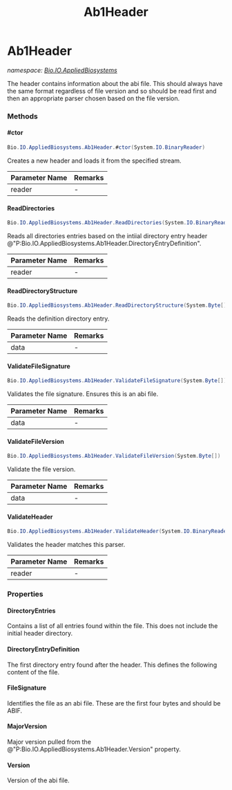 ﻿---
title: Ab1Header
---

# Ab1Header
_namespace: [Bio.IO.AppliedBiosystems](N-Bio.IO.AppliedBiosystems.html)_

The header contains information about the abi file. This should always have the same format regardless of file version and so should
 be read first and then an appropriate parser chosen based on the file version.

### Methods

#### #ctor
```csharp
Bio.IO.AppliedBiosystems.Ab1Header.#ctor(System.IO.BinaryReader)
```
Creates a new header and loads it from the specified stream.

|Parameter Name|Remarks|
|--------------|-------|
|reader|-|


#### ReadDirectories
```csharp
Bio.IO.AppliedBiosystems.Ab1Header.ReadDirectories(System.IO.BinaryReader)
```
Reads all directories entries based on the intiial directory entry header @"P:Bio.IO.AppliedBiosystems.Ab1Header.DirectoryEntryDefinition".

|Parameter Name|Remarks|
|--------------|-------|
|reader|-|


#### ReadDirectoryStructure
```csharp
Bio.IO.AppliedBiosystems.Ab1Header.ReadDirectoryStructure(System.Byte[])
```
Reads the definition directory entry.

|Parameter Name|Remarks|
|--------------|-------|
|data|-|


#### ValidateFileSignature
```csharp
Bio.IO.AppliedBiosystems.Ab1Header.ValidateFileSignature(System.Byte[])
```
Validates the file signature. Ensures this is an abi file.

|Parameter Name|Remarks|
|--------------|-------|
|data|-|


#### ValidateFileVersion
```csharp
Bio.IO.AppliedBiosystems.Ab1Header.ValidateFileVersion(System.Byte[])
```
Validate the file version.

|Parameter Name|Remarks|
|--------------|-------|
|data|-|


#### ValidateHeader
```csharp
Bio.IO.AppliedBiosystems.Ab1Header.ValidateHeader(System.IO.BinaryReader)
```
Validates the header matches this parser.

|Parameter Name|Remarks|
|--------------|-------|
|reader|-|




### Properties

#### DirectoryEntries
Contains a list of all entries found within the file. This does not include the initial header directory.
#### DirectoryEntryDefinition
The first directory entry found after the header. This defines the following content of the file.
#### FileSignature
Identifies the file as an abi file. These are the first four bytes and should be ABIF.
#### MajorVersion
Major version pulled from the @"P:Bio.IO.AppliedBiosystems.Ab1Header.Version" property.
#### Version
Version of the abi file.

